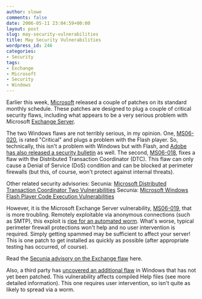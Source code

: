 ```yaml
---
author: slowe
comments: false
date: 2006-05-11 23:04:59+00:00
layout: post
slug: may-security-vulnerabilities
title: May Security Vulnerabilities
wordpress_id: 246
categories:
- Security
tags:
- Exchange
- Microsoft
- Security
- Windows
---
```


Earlier this week, [Microsoft](http://www.microsoft.com/) released a couple of patches on its standard monthly schedule. These patches are designed to plug a couple of critical security flaws, including what appears to be a very serious problem with Microsoft [Exchange Server](http://www.microsoft.com/exchange/).

The two Windows flaws are not terribly serious, in my opinion. One, [MS06-020](http://www.microsoft.com/technet/security/Bulletin/MS06-020.mspx), is rated "Critical" and plugs a problem with the Flash player. So, technically, this isn't a problem with Windows but with Flash, and [Adobe has also released a security bulletin](http://www.adobe.com/devnet/security/security_zone/apsb06-03.html) as well. The second, [MS06-018](http://www.microsoft.com/technet/security/bulletin/ms06-018.mspx), fixes a flaw with the Distributed Transaction Coordinator (DTC). This flaw can only cause a Denial of Service (DoS) condition and can be blocked at perimeter firewalls (but this, of course, won't protect against internal threats).

Other related security advisories:
Secunia: [Microsoft Distributed Transaction Coordinator Two Vulnerabilities](http://secunia.com/advisories/20000/)
Secunia: [Microsoft Windows Flash Player Code Execution Vulnerabilities](http://secunia.com/advisories/20045/)

However, it is the Microsoft Exchange Server vulnerability, [MS06-019](http://www.microsoft.com/technet/security/bulletin/ms06-019.mspx), that is more troubling. Remotely exploitable via anonymous connections (such as SMTP), this exploit is [ripe for an automated worm](http://www.darkreading.com/document.asp?doc_id=94637&f_src=darkreading_section_318). What's worse, typical perimeter firewall protections won't help and no user intervention is required. Simply getting spammed may be sufficient to affect your server! This is one patch to get installed as quickly as possible (after appropriate testing has occurred, of course).

Read the [Secunia advisory on the Exchange flaw](http://secunia.com/advisories/20029/) here.

Also, a third party has [uncovered an additional flaw](http://secunia.com/advisories/20061/) in Windows that has not yet been patched. This vulnerability affects compiled Help files (see more detailed information). This one requires user intervention, so isn't quite as likely to spread via a worm.
